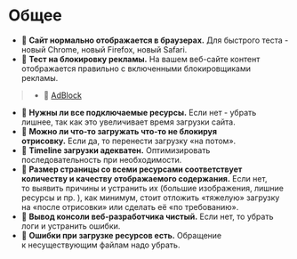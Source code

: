 # Общее

- 🔴 **Сайт нормально отображается в браузерах.** Для быстрого теста - новый Chrome, новый Firefox, новый Safari.
- 🔴 **Тест на блокировку рекламы.** На вашем веб-сайте контент отображается правильно с включенными блокировщиками рекламы.

> - 📖 [AdBlock](https://chromewebstore.google.com/detail/adblock-%E2%80%94-%D0%BB%D1%83%D1%87%D1%88%D0%B8%D0%B9-%D0%B1%D0%BB%D0%BE%D0%BA%D0%B8%D1%80%D0%BE%D0%B2/gighmmpiobklfepjocnamgkkbiglidom?hl=ru)

- 🔴 **Нужны ли все подключаемые ресурсы.** Если нет - убрать лишнее, так как это увеличивает время загрузки сайта.
- 🔴 **Можно ли что‑то загружать что-то не блокируя отрисовку.** Если да, то перенести загрузку «на потом».
- 🔴 **Timeline загрузки адекватен.** Оптимизировать последовательность при необходимости.
- 🔴 **Размер страницы со всеми ресурсами соответствует количеству и качеству отображаемого содержания.** Если нет, то выявить причины и устранить их (большие изображения, лишние ресурсы и пр. ), как минимум, стоит отложить «тяжелую» загрузку на «после отрисовки» или сделать её «по требованию».
- 🔴 **Вывод консоли веб‑разработчика чистый.** Если нет, то убрать логи и устранить ошибки.
- 🔴 **Ошибки при загрузке ресурсов есть.** Обращение к несуществующим файлам надо убрать.
